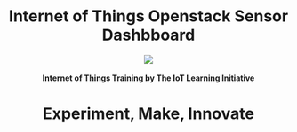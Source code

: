 <h1><center><b>Internet of Things Openstack Sensor Dashbboard</b></center></h1>

<center><img src="documentation/openstackhackathon.png"></center>
<br>

<center><b>Internet of Things Training by The IoT Learning Initiative</b></center>

<center><h1><b>Experiment, Make, Innovate</b></h1></center>


